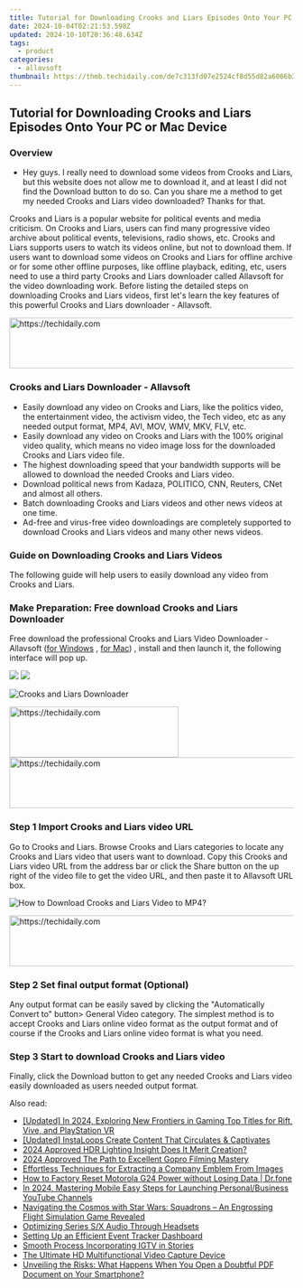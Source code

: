 ```yaml
---
title: Tutorial for Downloading Crooks and Liars Episodes Onto Your PC or Mac Device
date: 2024-10-04T02:21:53.598Z
updated: 2024-10-10T20:36:48.634Z
tags:
  - product
categories:
  - allavsoft
thumbnail: https://thmb.techidaily.com/de7c313fd07e2524cf8d55d82a6066b369ed71aad2bc2f894ad55f60508b5e77.jpg
---
```


## Tutorial for Downloading Crooks and Liars Episodes Onto Your PC or Mac Device

### Overview

* Hey guys. I really need to download some videos from Crooks and Liars, but this website does not allow me to download it, and at least I did not find the Download button to do so. Can you share me a method to get my needed Crooks and Liars video downloaded? Thanks for that.

Crooks and Liars is a popular website for political events and media criticism. On Crooks and Liars, users can find many progressive video archive about political events, televisions, radio shows, etc. Crooks and Liars supports users to watch its videos online, but not to download them. If users want to download some videos on Crooks and Liars for offline archive or for some other offline purposes, like offline playback, editing, etc, users need to use a third party Crooks and Liars downloader called Allavsoft for the video downloading work. Before listing the detailed steps on downloading Crooks and Liars videos, first let's learn the key features of this powerful Crooks and Liars downloader - Allavsoft.

<!-- affiliate ads begin -->
<a href="https://appsumo.8odi.net/c/5597632/2037475/7443" target="_top" id="2037475">
  <img src="//a.impactradius-go.com/display-ad/7443-2037475" border="0" alt="https://techidaily.com" width="728" height="90"/>
</a>
<img height="0" width="0" src="https://appsumo.8odi.net/i/5597632/2037475/7443" style="position:absolute;visibility:hidden;" border="0" />
<!-- affiliate ads end -->

### Crooks and Liars Downloader - Allavsoft

* Easily download any video on Crooks and Liars, like the politics video, the entertainment video, the activism video, the Tech video, etc as any needed output format, MP4, AVI, MOV, WMV, MKV, FLV, etc.
* Easily download any video on Crooks and Liars with the 100% original video quality, which means no video image loss for the downloaded Crooks and Liars video file.
* The highest downloading speed that your bandwidth supports will be allowed to download the needed Crooks and Liars video.
* Download political news from Kadaza, POLITICO, CNN, Reuters, CNet and almost all others.
* Batch downloading Crooks and Liars videos and other news videos at one time.
* Ad-free and virus-free video downloadings are completely supported to download Crooks and Liars videos and many other news videos.

### Guide on Downloading Crooks and Liars Videos

The following guide will help users to easily download any video from Crooks and Liars.

### Make Preparation: Free download Crooks and Liars Downloader

Free download the professional Crooks and Liars Video Downloader - Allavsoft ([for Windows](https://tools.techidaily.com/allavsoft/products/) , [for Mac](https://tools.techidaily.com/allavsoft/products/)) , install and then launch it, the following interface will pop up.

[![](https://www.allavsoft.com/how-to/../images/how-to/free-download-win.jpg)](https://tools.techidaily.com/allavsoft/products/) [![](https://www.allavsoft.com/how-to/../images/how-to/free-download-mac.jpg)](https://tools.techidaily.com/allavsoft/products/)

![Crooks and Liars Downloader](https://www.allavsoft.com/how-to/../images/allavsoft/screen-shot-600.jpg)

<!-- affiliate ads begin -->
<a href="https://aligracehair.sjv.io/c/5597632/2047361/19272" target="_top" id="2047361">
  <img src="//a.impactradius-go.com/display-ad/19272-2047361" border="0" alt="https://techidaily.com" width="300" height="90"/>
</a>
<img height="0" width="0" src="https://aligracehair.sjv.io/i/5597632/2047361/19272" style="position:absolute;visibility:hidden;" border="0" />
<!-- affiliate ads end -->

<!-- affiliate ads begin -->
<a href="https://appsumo.8odi.net/c/5597632/2052060/7443" target="_top" id="2052060">
  <img src="//a.impactradius-go.com/display-ad/7443-2052060" border="0" alt="https://techidaily.com" width="728" height="90"/>
</a>
<img height="0" width="0" src="https://appsumo.8odi.net/i/5597632/2052060/7443" style="position:absolute;visibility:hidden;" border="0" />
<!-- affiliate ads end -->

### Step 1 Import Crooks and Liars video URL

Go to Crooks and Liars. Browse Crooks and Liars categories to locate any Crooks and Liars video that users want to download. Copy this Crooks and Liars video URL from the address bar or click the Share button on the up right of the video file to get the video URL, and then paste it to Allavsoft URL box.

![How to Download Crooks and Liars Video to MP4?](https://www.allavsoft.com/how-to/../images/how-to/download-rtmp-video/download-rtmp-video.jpg)

<!-- affiliate ads begin -->
<a href="https://aidotcom.pxf.io/c/5597632/2129043/19576" target="_top" id="2129043">
  <img src="//a.impactradius-go.com/display-ad/19576-2129043" border="0" alt="https://techidaily.com" width="728" height="90"/>
</a>
<img height="0" width="0" src="https://aidotcom.pxf.io/i/5597632/2129043/19576" style="position:absolute;visibility:hidden;" border="0" />
<!-- affiliate ads end -->

### Step 2 Set final output format (Optional)

Any output format can be easily saved by clicking the "Automatically Convert to" button> General Video category. The simplest method is to accept Crooks and Liars online video format as the output format and of course if the Crooks and Liars online video format is what you need.

### Step 3 Start to download Crooks and Liars video

Finally, click the Download button to get any needed Crooks and Liars video easily downloaded as users needed output format.

<ins class="adsbygoogle"
     style="display:block"
     data-ad-format="autorelaxed"
     data-ad-client="ca-pub-7571918770474297"
     data-ad-slot="1223367746"></ins>

<ins class="adsbygoogle"
     style="display:block"
     data-ad-client="ca-pub-7571918770474297"
     data-ad-slot="8358498916"
     data-ad-format="auto"
     data-full-width-responsive="true"></ins>

<span class="atpl-alsoreadstyle">Also read:</span>
<div><ul>
<li><a href="https://fox-access.techidaily.com/updated-in-2024-exploring-new-frontiers-in-gaming-top-titles-for-rift-vive-and-playstation-vr/"><u>[Updated] In 2024, Exploring New Frontiers in Gaming Top Titles for Rift, Vive, and PlayStation VR</u></a></li>
<li><a href="https://instagram-videos.techidaily.com/updated-instaloops-create-content-that-circulates-and-captivates/"><u>[Updated] InstaLoops Create Content That Circulates & Captivates</u></a></li>
<li><a href="https://some-techniques.techidaily.com/2024-approved-hdr-lighting-insight-does-it-merit-creation/"><u>2024 Approved HDR Lighting Insight Does It Merit Creation?</u></a></li>
<li><a href="https://some-approaches.techidaily.com/2024-approved-the-path-to-excellent-gopro-filming-mastery/"><u>2024 Approved The Path to Excellent Gopro Filming Mastery</u></a></li>
<li><a href="https://fox-within.techidaily.com/effortless-techniques-for-extracting-a-company-emblem-from-images/"><u>Effortless Techniques for Extracting a Company Emblem From Images</u></a></li>
<li><a href="https://techidaily.com/how-to-factory-reset-motorola-g24-power-without-losing-data-drfone-by-drfone-reset-android-reset-android/"><u>How to Factory Reset Motorola G24 Power without Losing Data | Dr.fone</u></a></li>
<li><a href="https://youtube-help.techidaily.com/in-2024-mastering-mobile-easy-steps-for-launching-personalbusiness-youtube-channels/"><u>In 2024, Mastering Mobile Easy Steps for Launching Personal/Business YouTube Channels</u></a></li>
<li><a href="https://buynow-info.techidaily.com/navigating-the-cosmos-with-star-wars-squadrons-an-engrossing-flight-simulation-game-revealed/"><u>Navigating the Cosmos with Star Wars: Squadrons – An Engrossing Flight Simulation Game Revealed</u></a></li>
<li><a href="https://games-able.techidaily.com/optimizing-series-sx-audio-through-headsets/"><u>Optimizing Series S/X Audio Through Headsets</u></a></li>
<li><a href="https://fox-within.techidaily.com/setting-up-an-efficient-event-tracker-dashboard/"><u>Setting Up an Efficient Event Tracker Dashboard</u></a></li>
<li><a href="https://instagram-video-recordings.techidaily.com/smooth-process-incorporating-igtv-in-stories/"><u>Smooth Process Incorporating IGTV in Stories</u></a></li>
<li><a href="https://fox-within.techidaily.com/the-ultimate-hd-multifunctional-video-capture-device/"><u>The Ultimate HD Multifunctional Video Capture Device</u></a></li>
<li><a href="https://fox-within.techidaily.com/unveiling-the-risks-what-happens-when-you-open-a-doubtful-pdf-document-on-your-smartphone/"><u>Unveiling the Risks: What Happens When You Open a Doubtful PDF Document on Your Smartphone?</u></a></li>
</ul></div>

